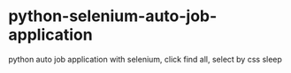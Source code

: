 # python-selenium-auto-job-application
python auto job application with selenium, click find all, select by css sleep 
